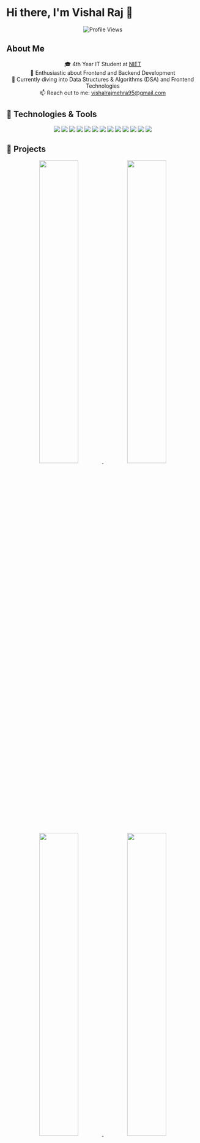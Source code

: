 # Hi there, I'm Vishal Raj 👋

<p align="center">
    <img src="https://komarev.com/ghpvc/?username=vishalraj9102&color=blue&style=flat-square&label=Profile+Views" alt="Profile Views" />
</p>

## About Me
<p align="center">
    🎓 4th Year IT Student at <a href="https://www.niet.co.in/" target="_blank">NIET</a><br>
    👀 Enthusiastic about Frontend and Backend Development<br>
    🌱 Currently diving into Data Structures & Algorithms (DSA) and Frontend Technologies<br>
    📫 Reach out to me: <a href="mailto:vishalrajmehra95@gmail.com">vishalrajmehra95@gmail.com</a>
</p>

## 🔧 Technologies & Tools
<p align="center">
    <img src="https://img.shields.io/badge/-Python-3776AB?style=for-the-badge&logo=python&logoColor=white" />
    <img src="https://img.shields.io/badge/-Java-007396?style=for-the-badge&logo=java&logoColor=white" />
    <img src="https://img.shields.io/badge/-Go-00ADD8?style=for-the-badge&logo=go&logoColor=white" />
    <img src="https://img.shields.io/badge/-HTML5-E34F26?style=for-the-badge&logo=html5&logoColor=white" />
    <img src="https://img.shields.io/badge/-CSS3-1572B6?style=for-the-badge&logo=css3&logoColor=white" />
    <img src="https://img.shields.io/badge/-React-61DAFB?style=for-the-badge&logo=react&logoColor=black" />
    <img src="https://img.shields.io/badge/-MySQL-4479A1?style=for-the-badge&logo=mysql&logoColor=white" />
    <img src="https://img.shields.io/badge/-MongoDB-47A248?style=for-the-badge&logo=mongodb&logoColor=white" />
    <img src="https://img.shields.io/badge/-Docker-2496ED?style=for-the-badge&logo=docker&logoColor=white" />
    <img src="https://img.shields.io/badge/-Postman-FF6C37?style=for-the-badge&logo=postman&logoColor=white" />
    <img src="https://img.shields.io/badge/-Redis-DC382D?style=for-the-badge&logo=redis&logoColor=white" />
    <img src="https://img.shields.io/badge/-pytest-0A9EDC?style=for-the-badge&logo=pytest&logoColor=white" />
    <img src="https://img.shields.io/badge/-FastAPI-009688?style=for-the-badge&logo=fastapi&logoColor=white" />
</p>

## 🚀 Projects
<p align="center">
    <a href="https://github.com/vishalraj9102/Driver-Drowsiness-Detction-System" target="_blank">
        <img width="45%" src="https://github-readme-stats.vercel.app/api/pin/?username=vishalraj9102&repo=Driver-Drowsiness-Detction-System&theme=tokyonight" />
    </a>
    <a href="https://github.com/vishalraj9102/Vehicle-Breakdown-Assistance" target="_blank">
        <img width="45%" src="https://github-readme-stats.vercel.app/api/pin/?username=vishalraj9102&repo=Vehicle-Breakdown-Assistance&theme=tokyonight" />
    </a>
    <a href="https://github.com/vishalraj9102/video_analyzer" target="_blank">
        <img width="45%" src="https://github-readme-stats.vercel.app/api/pin/?username=vishalraj9102&repo=video_analyzer&theme=tokyonight" />
    </a>
    <a href="https://github.com/vishalraj9102/Safe-Drive" target="_blank">
        <img width="45%" src="https://github-readme-stats.vercel.app/api/pin/?username=vishalraj9102&repo=Safe-Drive&theme=tokyonight" />
    </a>
</p>

## 📈 GitHub Stats
<p align="center">
    <img width="49%" src="https://my-stats-lemon.vercel.app/api?username=vishalraj9102&show_icons=true&theme=tokyonight&hide_border=true" />
    <img width="49%" src="https://my-stats-lemon.vercel.app/api/top-langs/?username=vishalraj9102&layout=compact&theme=tokyonight&hide_border=true" />
</p>

## 🏆 GitHub Trophies
<p align="center">
    <img src="https://github-profile-trophy.vercel.app/?username=vishalraj9102&theme=radical&no-frame=true&row=1&column=7" />
</p>

## 🔥 Streak Stats
<p align="center">
    <img src="https://github-readme-streak-stats.herokuapp.com/?user=vishalraj9102&theme=tokyonight&hide_border=true" />
</p>

## 📚 Education
<p align="center">
    🎓 B.Tech in Information Technology at <a href="https://www.niet.co.in/" target="_blank">NIET</a>
</p>

## 💼 Work Experience
<p align="center">
    👨‍💻 Junior Software Developer Intern at RedSoft Solutions<br>
    💼 Python Backend Developer Intern at BookNow Pvt Ltd<br>
    💻 Backend Intern at TechScholars<br>
    🌐 Frontend Intern at Baskethunt Pvt Ltd<br>
    🛠 Web Developer at Codevirus Security
</p>

## 🎖️ Achievements
<p align="center">
    🏆 3rd Rank in Coding Competition at College<br>
    🌟 Top Contributor to Open Source Projects<br>
    🌐 Summer Intern at Celebal Technology<br>
    🏅 Campus Ambassador at IIT Guwahati<br>
    📜 Certifications from Infosys Springboard, Coursera & Microsoft Azure
</p>

## 💬 Let's Connect!
<p align="center">
    <a href="https://www.linkedin.com/in/vishal-raj-699205235/" target="_blank">
        <img src="https://img.shields.io/badge/-LinkedIn-0A66C2?style=for-the-badge&logo=linkedin&logoColor=white" />
    </a>
    <a href="https://leetcode.com/u/Vishal_raj9525/" target="_blank">
        <img src="https://img.shields.io/badge/-LeetCode-FFA116?style=for-the-badge&logo=leetcode&logoColor=white" />
    </a>
    <a href="mailto:vishalrajmehra95@gmail.com">
        <img src="https://img.shields.io/badge/-Email-D14836?style=for-the-badge&logo=gmail&logoColor=white" />
    </a>
</p>
